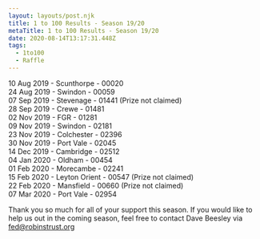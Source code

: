 ```yaml
---
layout: layouts/post.njk
title: 1 to 100 Results - Season 19/20
metaTitle: 1 to 100 Results - Season 19/20
date: 2020-08-14T13:17:31.448Z
tags:
  - 1to100
  - Raffle
---
```

10 Aug 2019 - Scunthorpe - 00020\
24 Aug 2019 - Swindon - 00059\
07 Sep 2019 - Stevenage - 01441 (Prize not claimed)\
28 Sep 2019 - Crewe - 01481\
02 Nov 2019 - FGR - 01281\
09 Nov 2019 - Swindon - 02181\
23 Nov 2019 - Colchester - 02396\
30 Nov 2019 - Port Vale - 02045\
14 Dec 2019 - Cambridge - 02512\
04 Jan 2020 - Oldham - 00454\
01 Feb 2020 - Morecambe - 02241\
15 Feb 2020 - Leyton Orient - 00547 (Prize not claimed)\
22 Feb 2020 - Mansfield - 00660 (Prize not claimed)\
07 Mar 2020 - Port Vale - 02954

Thank you so much for all of your support this season. If you would like to help us out in the coming season, feel free to contact Dave Beesley via [fed@robinstrust.org](mailto:fed@robinstrust.org)